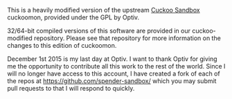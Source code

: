 This is a heavily modified version of the upstream [Cuckoo Sandbox](http://www.cuckoosandbox.org) cuckoomon, provided under the GPL by Optiv.

32/64-bit compiled versions of this software are provided in our cuckoo-modified repository.
Please see that repository for more information on the changes to this edition of cuckoomon.

December 1st 2015 is my last day at Optiv.  I want to thank Optiv for giving me the opportunity to contribute all this work to the rest of the world.
Since I will no longer have access to this account, I have created a fork of each of the repos at https://github.com/spender-sandbox/ which you may
submit pull requests to that I will respond to quickly.